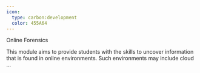 ```yaml
---
icon:
  type: carbon:development
  color: 455A64
---
```

Online Forensics

This module aims to provide students with the skills to uncover information that is found in online environments. Such environments may include cloud  ... 
